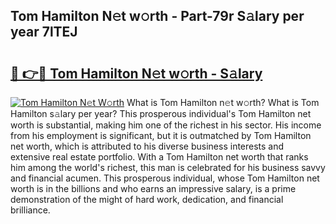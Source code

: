 ## Tom Hamilton N𝚎t w𝚘rth - Part-79r S𝚊lary per year 7lTEJ

# <h2><a href="http://gc2ol6h.nevu.top/?p=Tom+Hamilton">🔗 👉🔴 Tom Hamilton N𝚎t w𝚘rth - S𝚊lary</a></h2>

[![Tom Hamilton N𝚎t W𝚘rth](https://i.imgur.com/Oavwk0R.jpeg)](http://gc2ol6h.nevu.top/?p=Tom+Hamilton)
What is Tom Hamilton n𝚎t w𝚘rth? What is Tom Hamilton s𝚊lary per year?
This prosperous individual's Tom Hamilton net worth is substantial, making him one of the richest in his sector. His income from his employment is significant, but it is outmatched by Tom Hamilton net worth, which is attributed to his diverse business interests and extensive real estate portfolio. With a Tom Hamilton net worth that ranks him among the world's richest, this man is celebrated for his business savvy and financial acumen. This prosperous individual, whose Tom Hamilton net worth is in the billions and who earns an impressive salary, is a prime demonstration of the might of hard work, dedication, and financial brilliance.

